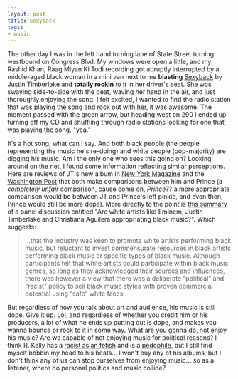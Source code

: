 ```yaml
---
layout: post
title: Sexyback
tags:
- music
---
```

The other day I was in the left hand turning lane of State Street turning westbound on Congress Blvd. My windows were open a little, and my Rashid Khan, Raag Miyan Ki Todi recording got abruptly interrupted by a middle-aged black woman in a mini van next to me **blasting** [Sexyback](http://youtube.com/watch?v=AJ-Ps6aC4TY) by Justin Timberlake and **totally rockin** to it in her driver's seat. She was swaying side-to-side with the beat, waving her hand in the air, and just thoroughly enjoying the song. I felt excited, I wanted to find the radio station that was playing the song and rock out with her, it was awesome. The moment passed with the green arrow, but heading west on 290 I ended up turning off my CD and shuffling through radio stations looking for one that was playing the song. "yea."

It's a hot song, what can I say. And both black people (the people representing the music he's re-doing) and white people (pop-majority) are digging his music. Am I the only one who sees this going on? Looking around on the net, I found some information reflecting similar perceptions. Here are reviews of JT's new album in [New York Magazine](http://newyorkmetro.com/arts/popmusic/reviews/20314/) and the [Washington Post](http://www.washingtonpost.com/wp-dyn/content/article/2006/09/12/AR2006091201573.html) that both make comparisons between him and Prince (a _completely unfair_ comparison, cause come on, _Prince_?? a more appropriate comparison would be between JT and Prince's left pinkie, and even then, Prince would still be more dope). More directly to the point is [this summary](http://www.ukmusic.com/forum/chit-chat/are-white-artists-like-eminem-justin-timberlake-and-christiana-aguilera-appropriati-29775.html) of a panel discussion entitled "Are white artists like Eminem, Justin Timberlake and Christiana Aguilera appropriating black music?". Which suggests:

> 
> ...that the industry was keen to promote white artists performing black music, but reluctant to invest commensurate resources in black artists performing black music or specific types of black music. Although participants felt that white artists could participate within black music genres, so long as they acknowledged their sources and influences, there was however a view that there was a deliberate “political” and “racist” policy to sell black music styles with proven commercial potential using “safe” white faces.
> 

But regardless of how you talk about art and audience, his music is still dope. Give it up. Lol, and regardless of whether you credit him or his producers, a lot of what he ends up putting out is dope, and makes you wanna bounce or rock to it in some way. What are you gonna do, not enjoy his music? Are we capable of not enjoying music for political reasons? I think R. Kelly has a [racist asian fetish](http://www.youtube.com/watch?v=EwAZGO8yEP8) and is a [pedophile](http://archives.cnn.com/2002/SHOWBIZ/Music/06/05/r.kelly/index.html), but I still find myself bobbin my head to his beats... I won't buy any of his albums, but I don't think any of us can stop ourselves from enjoying music... so as a listener, where do personal politics and music collide?

